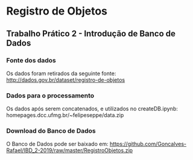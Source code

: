 # Registro de Objetos
## Trabalho Prático 2 - Introdução de Banco de Dados

### Fonte dos dados
Os dados foram retirados da seguinte fonte: http://dados.gov.br/dataset/registro-de-objetos 

### Dados para o processamento
Os dados após serem concatenados, e utilizados no createDB.ipynb: homepages.dcc.ufmg.br/~felipeseppe/data.zip

### Download do Banco de Dados
O Banco de Dados pode ser baixado em: https://github.com/Goncalves-Rafael/IBD_2-2019/raw/master/RegistroObjetos.zip

